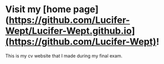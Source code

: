 # Visit my [home page](https://github.com/Lucifer-Wept/Lucifer-Wept.github.io](https://github.com/Lucifer-Wept)!

This is my cv website that I made during my final exam.
